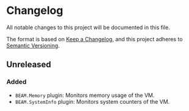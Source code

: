 # Changelog
All notable changes to this project will be documented in this file.

The format is based on [Keep a Changelog](https://keepachangelog.com/en/1.0.0/),
and this project adheres to [Semantic
Versioning](https://semver.org/spec/v2.0.0.html).


## Unreleased
### Added
- `BEAM.Memory` plugin: Monitors memory usage of the VM.
- `BEAM.SystemInfo` plugin: Monitors system counters of the VM.


<!-- vim: set textwidth=80 sw=2 ts=2: -->
